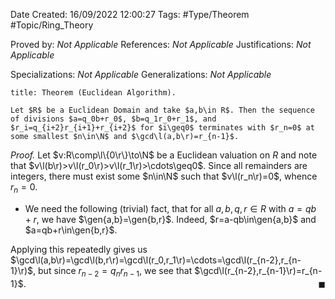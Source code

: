 <div class="topSpace"></div>

Date Created: 16/09/2022 12:00:27
Tags: #Type/Theorem #Topic/Ring_Theory

Proved by: <i>Not Applicable</i>
References: <i>Not Applicable</i>
Justifications: <i>Not Applicable</i>

Specializations: <i>Not Applicable</i>
Generalizations: <i>Not Applicable</i>

``` ad-Theorem
title: Theorem (Euclidean Algorithm).

Let $R$ be a Euclidean Domain and take $a,b\in R$. Then the sequence of divisions $a=q_0b+r_0$, $b=q_1r_0+r_1$, and $r_i=q_{i+2}r_{i+1}+r_{i+2}$ for $i\geq0$ terminates with $r_n=0$ at some smallest $n\in\N$ and $\gcd\l(a,b\r)=r_{n-1}$.

```

<i>Proof.</i> Let $v:R\comp\l\{0\r\}\to\N$ be a Euclidean valuation on $R$ and note that $v\l(b\r)>v\l(r_0\r)>v\l(r_1\r)>\cdots\geq0$. Since all remainders are integers, there must exist some $n\in\N$ such that $v\l(r_n\r)=0$, whence $r_n=0$.
* We need the following (trivial) fact, that for all $a,b,q,r\in R$ with $a=qb+r$, we have $\gen{a,b}=\gen{b,r}$. Indeed, $r=a-qb\in\gen{a,b}$ and $a=qb+r\in\gen{b,r}$.

Applying this repeatedly gives us $\gcd\l(a,b\r)=\gcd\l(b,r\r)=\gcd\l(r_0,r_1\r)=\cdots=\gcd\l(r_{n-2},r_{n-1}\r)$, but since $r_{n-2}=q_nr_{n-1}$, we see that $\gcd\l(r_{n-2},r_{n-1}\r)=r_{n-1}$.<span style="float:right;">$\blacksquare$</span>
